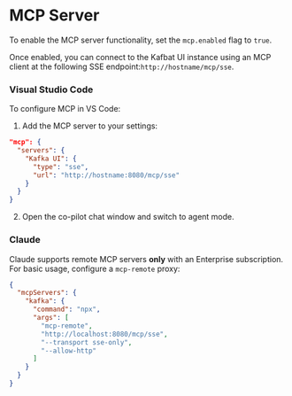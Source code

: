 # MCP Server

To enable the MCP server functionality, set the `mcp.enabled` flag to `true`.

Once enabled, you can connect to the Kafbat UI instance using an MCP client at the following SSE endpoint:`http://hostname/mcp/sse`.

### Visual Studio Code

To configure MCP in VS Code:

1. Add the MCP server to your settings:

```json
"mcp": {
  "servers": {
    "Kafka UI": {
      "type": "sse",
      "url": "http://hostname:8080/mcp/sse"
    }
  }
}
```

2. Open the co-pilot chat window and switch to agent mode.

### Claude

Claude supports remote MCP servers **only** with an Enterprise subscription. For basic usage, configure a `mcp-remote` proxy:

```json
{
  "mcpServers": {
    "kafka": {
      "command": "npx",
      "args": [
        "mcp-remote",
        "http://localhost:8080/mcp/sse",
        "--transport sse-only",
        "--allow-http"
      ]
    }
  }
}
```
